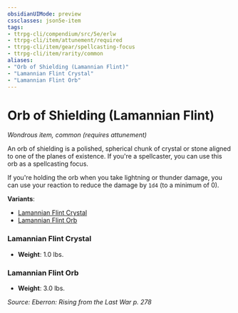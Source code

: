 ```yaml
---
obsidianUIMode: preview
cssclasses: json5e-item
tags:
- ttrpg-cli/compendium/src/5e/erlw
- ttrpg-cli/item/attunement/required
- ttrpg-cli/item/gear/spellcasting-focus
- ttrpg-cli/item/rarity/common
aliases: 
- "Orb of Shielding (Lamannian Flint)"
- "Lamannian Flint Crystal"
- "Lamannian Flint Orb"
---
```

# Orb of Shielding (Lamannian Flint)
*Wondrous item, common (requires attunement)*  


An orb of shielding is a polished, spherical chunk of crystal or stone aligned to one of the planes of existence. If you're a spellcaster, you can use this orb as a spellcasting focus.

If you're holding the orb when you take lightning or thunder damage, you can use your reaction to reduce the damage by `1d4` (to a minimum of 0).

**Variants**:
- [Lamannian Flint Crystal](#Lamannian%20Flint%20Crystal)
- [Lamannian Flint Orb](#Lamannian%20Flint%20Orb)

### Lamannian Flint Crystal

- **Weight**: 1.0 lbs.

### Lamannian Flint Orb

- **Weight**: 3.0 lbs.


*Source: Eberron: Rising from the Last War p. 278*